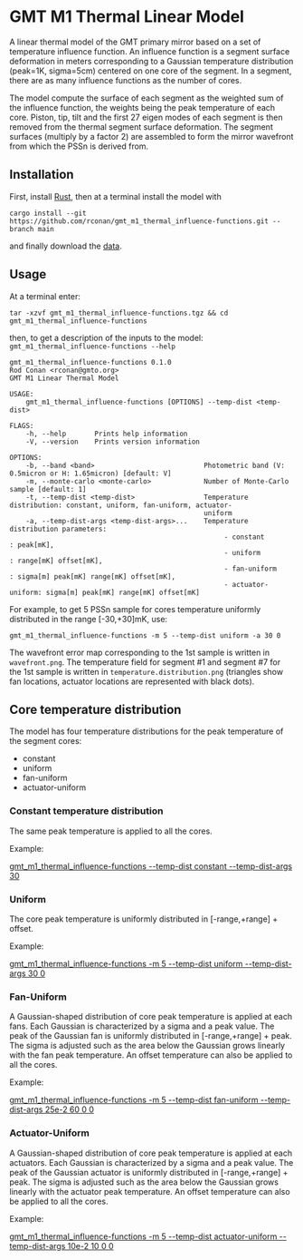 # GMT M1 Thermal Linear Model

A linear thermal model of the GMT primary mirror based on a set of temperature influence function.
An influence function is a segment surface deformation in meters corresponding to a Gaussian temperature distribution (peak=1K, sigma=5cm) centered on one core of the segment. 
In a segment, there are as many influence functions as the number of cores.

The model compute the surface of each segment as the weighted sum of the influence function, the weights being the peak temperature of each core.
Piston, tip, tilt and the first 27 eigen modes of each segment is then removed from the thermal segment surface deformation.
The segment surfaces (multiply by a factor 2) are assembled to form the mirror wavefront from which the PSSn is derived from. 

## Installation

First, install [Rust](https://www.rust-lang.org/tools/install), then at a terminal install the model with

`cargo install --git https://github.com/rconan/gmt_m1_thermal_influence-functions.git --branch main` 

and finally download the [data](https://s3-us-west-2.amazonaws.com/gmto.modeling/gmt_m1_thermal_influence-functions.tgz).

## Usage 

At a terminal enter: 

`tar -xzvf gmt_m1_thermal_influence-functions.tgz && cd gmt_m1_thermal_influence-functions`

then, to get a description of the inputs to the model: `gmt_m1_thermal_influence-functions --help` 

```
gmt_m1_thermal_influence-functions 0.1.0
Rod Conan <rconan@gmto.org>
GMT M1 Linear Thermal Model

USAGE:
    gmt_m1_thermal_influence-functions [OPTIONS] --temp-dist <temp-dist>

FLAGS:
    -h, --help       Prints help information
    -V, --version    Prints version information

OPTIONS:
    -b, --band <band>                           Photometric band (V: 0.5micron or H: 1.65micron) [default: V]
    -m, --monte-carlo <monte-carlo>             Number of Monte-Carlo sample [default: 1]
    -t, --temp-dist <temp-dist>                 Temperature distribution: constant, uniform, fan-uniform, actuator-
                                                uniform
    -a, --temp-dist-args <temp-dist-args>...    Temperature distribution parameters:
                                                     - constant        : peak[mK],
                                                     - uniform         : range[mK] offset[mK],
                                                     - fan-uniform     : sigma[m] peak[mK] range[mK] offset[mK],
                                                     - actuator-uniform: sigma[m] peak[mK] range[mK] offset[mK]
```

For example, to get 5 PSSn sample for cores temperature uniformly distributed in the range [-30,+30]mK, use: 

`gmt_m1_thermal_influence-functions -m 5 --temp-dist uniform -a 30 0`

The wavefront error map corresponding to the 1st sample is written in `wavefront.png`.
The temperature field for segment #1 and segment #7 for the 1st sample is written in `temperature.distribution.png` (triangles show fan locations, actuator locations are represented with black dots).

## Core temperature distribution
The model has four temperature distributions for the peak temperature of the segment cores:
 - constant
 - uniform
 - fan-uniform
 - actuator-uniform

### Constant temperature distribution
The same peak temperature is applied to all the cores.

Example:

[gmt_m1_thermal_influence-functions --temp-dist constant --temp-dist-args 30](https://github.com/rconan/gmt_m1_thermal_influence-functions/tree/main/tests/constant_30)

### Uniform
The core peak temperature is uniformly distributed in [-range,+range] + offset.

Example:

[gmt_m1_thermal_influence-functions -m 5 --temp-dist uniform --temp-dist-args 30 0](https://github.com/rconan/gmt_m1_thermal_influence-functions/tree/main/tests/uniform_30_0)

### Fan-Uniform
A Gaussian-shaped distribution of core peak temperature is applied at each fans.
Each Gaussian is characterized by a sigma and a peak value.
The peak of the Gaussian fan is uniformly distributed in [-range,+range] + peak.
The sigma is adjusted such as the area below the Gaussian grows linearly with the fan peak temperature.
An offset temperature can also be applied to all the cores.

Example:

[gmt_m1_thermal_influence-functions -m 5 --temp-dist fan-uniform --temp-dist-args 25e-2 60 0 0](https://github.com/rconan/gmt_m1_thermal_influence-functions/tree/main/tests/fan-uniform_25e-2_60_0_0)

### Actuator-Uniform
A Gaussian-shaped distribution of core peak temperature is applied at each actuators.
Each Gaussian is characterized by a sigma and a peak value.
The peak of the Gaussian actuator is uniformly distributed in [-range,+range] + peak.
The sigma is adjusted such as the area below the Gaussian grows linearly with the actuator peak temperature.
An offset temperature can also be applied to all the cores.

Example:

[gmt_m1_thermal_influence-functions -m 5 --temp-dist actuator-uniform --temp-dist-args 10e-2 10 0 0](https://github.com/rconan/gmt_m1_thermal_influence-functions/tree/main/tests/actuator-uniform_10e-2_10_0_0)
